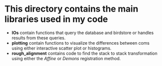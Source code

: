# This directory contains the main libraries used in my code

* **IOs** contain functions that query the database and birdstore or handles results from these queries.
* **plotting** contain functions to visualize the differences between coms using either interactive scatter plot or histograms.
* **rough_alignment** contains code to find the stack to stack transformation using either the *Affine* or *Demons* registration method.